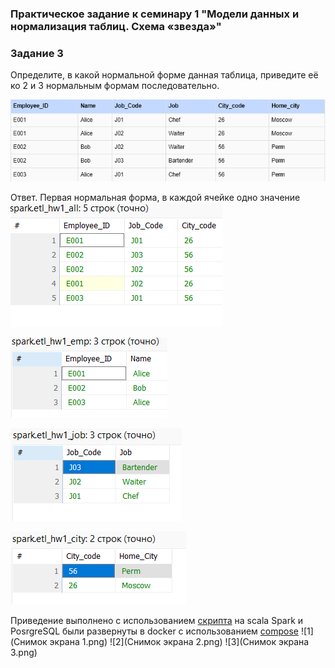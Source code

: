 ### Практическое задание к семинару 1 "Модели данных и нормализация таблиц. Схема «звезда»"

### Задание 3
Определите, в какой нормальной форме данная таблица, приведите её ко 2 и 3 нормальным формам последовательно.

![Task 1](start.png)

Ответ. Первая нормальная форма, в каждой ячейке одно значение
![all](all.png)

![emp](emp.png)

![job](job.png)

![city](city.png)    

Приведение выполнено с использованием [скрипта](d1.scala) на scala
Spark и PosrgreSQL были развернуты в docker с использованием [compose](docker-compose.yaml)
![1](Снимок экрана 1.png)
![2](Снимок экрана 2.png)
![3](Снимок экрана 3.png)